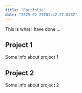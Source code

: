 ```yaml
---
title: "Portfolio"
date: "2025-02-27T01:42:27.018Z"
---
```



This is what I have done …


## Project 1

Some info about project 1


## Project 2

Some info about project 2

